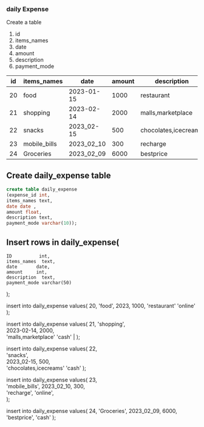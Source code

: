 








### daily  Expense 
Create a table 

  1. id
  2. items_names
  3. date
  4. amount
  5. description
  6. payment_mode

| id | items_names  | date     | amount | description         | payment_mode |
| ---|     ---      |   ---    |  ---   |     ---             |  ---         |
|20  |  food        |2023-01-15| 1000   | restaurant          | online       |
|21  |  shopping    |2023-02-14| 2000   | malls,marketplace   | cash         |
|22  |  snacks      |2023_02-15| 500    | chocolates,icecreams| cash         |
|23  | mobile_bills |2023_02_10| 300    | recharge            | online       |
|24  | Groceries    |2023_02_09| 6000   | bestprice           | cash         |


## Create daily_expense table
 ```sql
 create table daily_expense
 (expense_id int,
 items_names text, 
 date date ,
 amount float, 
 description text, 
 payment_mode varchar(10));
 ```

## Insert rows in daily_expense(
    ID          int,
    items_names  text,
    date       date,
    amount     int,
    description  text,
    payment_mode varchar(50)
);

insert into daily_expense values(
   20,
  'food',
   2023,
   1000,
  'restaurant'
  'online'
  );

insert into daily_expense values(
  21, 
 'shopping',    
  2023-02-14,
  2000,   
 'malls,marketplace'
 'cash'         |
);

insert into daily_expense values(
  22,  
 'snacks',     
  2023_02-15,
  500,    
 'chocolates,icecreams'
 'cash' 
);

insert into daily_expense values(
  23,  
 'mobile_bills', 
  2023_02_10,
  300,    
  'recharge',
  'online',      
);

insert into daily_expense values(
 24, 
 'Groceries',
 2023_02_09,
 6000,  
 'bestprice', 
 'cash' 
);













